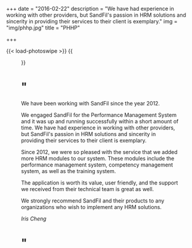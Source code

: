 +++
date = "2016-02-22"
description = "We have had experience in working with other providers, but SandFil's passion in HRM solutions and sincerity in providing their services to their client is exemplary."
img = "img/phhp.jpg"
title = "PHHP"

+++

{{< load-photoswipe >}}
{{<figure src="/img/customers/Client-PHHP.JPG" caption-position="none">}}

# "

We have been working with SandFil since the year 2012.

We engaged SandFil for the Performance Management System and it was up and running successfully within a short amount of time. We have had experience in working with other providers, but SandFil's passion in HRM solutions and sincerity in providing their services to their client is exemplary.

Since 2012, we were so pleased with the service that we added more HRM modules to our system. These modules include the performance management system, competency management system, as well as the training system.

The application is worth its value, user friendly, and the support we received from their technical team is great as well.

We strongly recommend SandFil and their products to any organizations who wish to implement any HRM solutions.

<em>Iris Cheng</em>

# "
